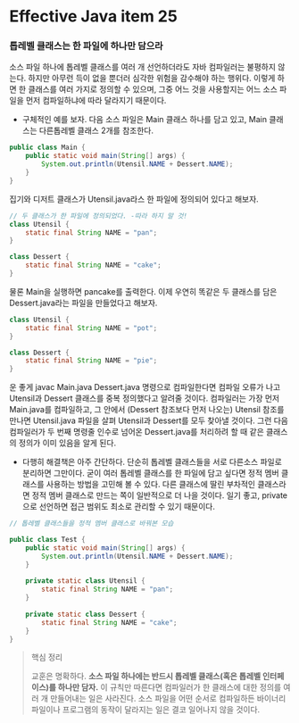 # Effective Java item 25



### 톱레벨 클래스는 한 파일에 하나만 담으라



소스 파일 하나에 톱레벨 클래스를 여러 개 선언하더라도 자바 컴파일러는 불평하지 않는다. 하지만 아무런 득이 없을 뿐더러 심각한 위험을 감수해야 하는 행위다. 이렇게 하면 한 클래스를 여러 가지로 정의할 수 있으며, 그중 어느 것을 사용할지는 어느 소스 파일을 먼저 컴파일하냐에 따라 달라지기 때문이다.



- 구체적인 예를 보자. 다음 소스 파일은 Main 클래스 하나를 담고 있고, Main 클래스는 다른톱레벨 클래스 2개를 참조한다.

```java
public class Main {
    public static void main(String[] args) {
        System.out.println(Utensil.NAME + Dessert.NAME);
    }
}
```

집기와 디저트 클래스가 Utensil.java라스 한 파일에 정의되어 있다고 해보자.

```java
// 두 클래스가 한 파일에 정의되었다. -따라 하지 말 것!
class Utensil {
    static final String NAME = "pan";
}

class Dessert {
    static final String NAME = "cake";
}
```

물론 Main을 실행하면 pancake를 출력한다. 이제 우연히 똑같은 두 클래스를 담은 Dessert.java라는 파일을 만들었다고 해보자.

```java
class Utensil {
    static final String NAME = "pot";
}

class Dessert {
    static final String NAME = "pie";
}
```

운 좋게 javac Main.java Dessert.java 명령으로 컴파일한다면 컴파일 오류가 나고 Utensil과 Dessert 클래스를 중복 정의했다고 알려줄 것이다. 컴파일러는 가장 먼저 Main.java를 컴파일하고, 그 안에서 (Dessert 참조보다 먼저 나오는) Utensil 참조를 만나면 Utensil.java 파일을 살펴 Utensil과 Dessert를 모두 찾아낼 것이다. 그런 다음 컴파일러가 두 번째 명령줄 인수로 넘어온 Dessert.java를 처리하려 할 때 같은 클래스의 정의가 이미 있음을 알게 된다.



- 다행히 해결책은 아주 간단하다. 단순히 톱레벨 클래스들을 서로 다른소스 파일로 분리하면 그만이다. 굳이 여러 톱레벨 클래스를 한 파일에 담고 싶다면 정적 멤버 클래스를 사용하는 방법을 고민해 볼 수 있다. 다른 클래스에 딸린 부차적인 클래스라면 정적 멤버 클래스로 만드는 쪽이 일반적으로 더 나을 것이다. 일기 좋고, private으로 선언하면 접근 범위도 최소로 관리할 수 있기 때문이다.

```java
// 톱레벨 클래스들을 정적 멤버 클래스로 바꿔본 모습

public class Test {
    public static void main(String[] args) {
        System.out.println(Utensil.NAME + Dessert.NAME);
    }
    
    private static class Utensil {
        static final String NAME = "pan";
    }
    
    private static class Dessert {
        static final String NAME = "cake";
    }
}
```



> 핵심 정리
>
> 교훈은 명확하다. **소스 파일 하나에는 반드시 톱레벨 클래스(혹은 톱레벨 인터페이스)를 하나만 담자.** 이 규칙만 따른다면 컴파일러가 한 클래스에 대한 정의를 여러 개 만들어내는 일은 사라진다. 소스 파일을 어떤 순서로 컴파일하든 바이너리 파일이나 프로그램의 동작이 달라지는 일은 결코 일어나지 않을 것이다.





